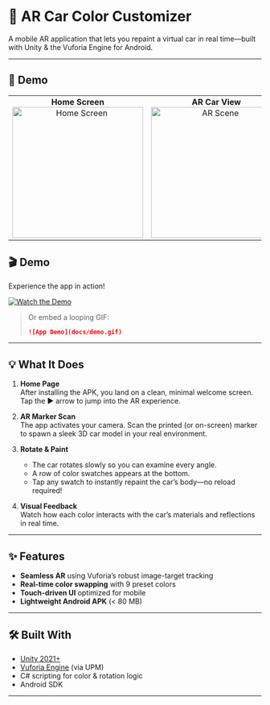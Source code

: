 # 🎨 AR Car Color Customizer

A mobile AR application that lets you repaint a virtual car in real time—built with Unity & the Vuforia Engine for Android.

---

## 🚀 Demo

<table>
  <tr>
    <td align="center">
      <strong>Home Screen</strong><br>
      <img src="docs/home_screen.png" alt="Home Screen" width="260"/>
    </td>
    <td align="center">
      <strong>AR Car View</strong><br>
      <img src="docs/ar_scene.png" alt="AR Scene" width="260"/>
    </td>
    <td align="center">
      <strong>Pick a Color</strong><br>
      <img src="docs/color_palette.png" alt="Color Palette" width="260"/>
    </td>
  </tr>
</table>

## 🎬 Demo

Experience the app in action!  
<!-- Replace the URL or file path below with your actual demo video or GIF -->
[![Watch the Demo](docs/demo_thumbnail.png)](https://youtu.be/your-demo-link)

> Or embed a looping GIF:
> ```markdown
> ![App Demo](docs/demo.gif)
> ```

---

## 💡 What It Does

1. **Home Page**  
   After installing the APK, you land on a clean, minimal welcome screen. Tap the ▶️ arrow to jump into the AR experience.

2. **AR Marker Scan**  
   The app activates your camera. Scan the printed (or on-screen) marker to spawn a sleek 3D car model in your real environment.

3. **Rotate & Paint**  
   - The car rotates slowly so you can examine every angle.  
   - A row of color swatches appears at the bottom.  
   - Tap any swatch to instantly repaint the car’s body—no reload required!

4. **Visual Feedback**  
   Watch how each color interacts with the car’s materials and reflections in real time.

---

## ✨ Features

- **Seamless AR** using Vuforia’s robust image-target tracking  
- **Real-time color swapping** with 9 preset colors
- **Touch-driven UI** optimized for mobile  
- **Lightweight Android APK** (< 80 MB)  

---

## 🛠️ Built With

- [Unity 2021+](https://unity.com/)  
- [Vuforia Engine](https://developer.vuforia.com/) (via UPM)  
- C# scripting for color & rotation logic  
- Android SDK

---




